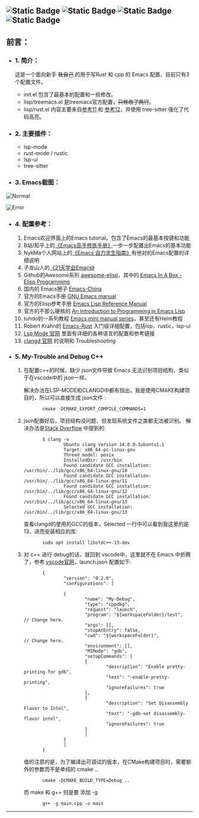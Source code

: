 ![Static Badge](https://img.shields.io/badge/Ubuntu-True-blue)
![Static Badge](https://img.shields.io/badge/Windows-Testing-red)
![Static Badge](https://img.shields.io/badge/Language-Emacs_Lisp-purple)
![Static Badge](https://img.shields.io/badge/For-Novice-brown)
---
## 前言：
+ ### 1. 简介：
    这是一个面向新手 ~~我自己~~ 的用于写Rust 和 cpp 的 Emacs 配置，目前只有3个配置文件。
    


    + init.el 包含了最基本的配置和一些修改。
    + lisp/treemacs.el 是treemacs官方配置，~~只修改了两行~~。
    + lisp/rust.el 内容主要来自[参考11][12] 和 [参考12][12]，并使用 tree-sitter 强化了代码高亮。


+ ### 2. 主要插件：

    + lsp-mode 
    + rust-mode / rustic
    + lsp-ui 
    + tree-sitter

+ ### 3. Emacs截图：

![Normal](https://github.com/superbignut/Emacs-SMCM/blob/master/screenshots/normal.png)

![Error](https://github.com/superbignut/Emacs-SMCM/blob/master/screenshots/error.png)

+ ### 4. 配置参考：
    1. Emacs欢迎界面上的Emacs tutorial。包含了Emacs的最基本按键和功能
    2. B站/知乎上的[《Emacs高手修炼手册》][1]一步一步配置出Emacs的基本功能
    3. NykMa个人网站上的[《Emacs 自力求生指南》][2]有他对的Emacs配置的详细说明
    4. 子龙山人的[《21天学会Emacs》][3]
    5. Github的Awesome系列 [awesome-elisp][5]，其中的 [Emacs In A Box - Elisp Programming][6]
    6. 国内的 Emacs圈子 [Emacs-China][4]
    7. 官方的Emacs手册 [GNU Emacs manual][7]
    8. 官方的Elisp参考手册 [Emacs Lisp Reference Manual][8]
    9. 官方的不那么硬核的 [An Introduction to Programming in Emacs Lisp][9]
    10. tuhdo的一系列教程 [Emacs mini manual series][11]，甚至还有Helm教程
    11. Robert Krahn的 [Emacs-Rust][12] 入门级详细配置，包括lsp，rustic，lsp-ui
    12. [Lsp Mode 官网][14] 里面有详细的各种语言的配置和参考链接
    13. [clangd 官网][15] 的说明和 Troubleshooting

+ ### 5. My-Trouble and Debug C++
        
  1. 在配置c++的时候，缺少 json文件导致 Emacs 无法识别项目结构，类似于在vscode中的 json一样。
        
        解决办法在LSP-MODE和CLANGD中都有指出，我是使用CMAKE构建项目的，所以可以直接生成 json文件 :

                cmake -DCMAKE_EXPORT_COMPILE_COMMANDS=1

  2. json配置好后，项目结构没问题，但发现系统文件<string>之类都无法被识别。
        解决办法是[Stack Overflow][16] 中提到的:

                $ clang -v
                        Ubuntu clang version 14.0.0-1ubuntu1.1
                        Target: x86_64-pc-linux-gnu
                        Thread model: posix
                        InstalledDir: /usr/bin
                        Found candidate GCC installation: /usr/bin/../lib/gcc/x86_64-linux-gnu/10
                        Found candidate GCC installation: /usr/bin/../lib/gcc/x86_64-linux-gnu/11
                        Found candidate GCC installation: /usr/bin/../lib/gcc/x86_64-linux-gnu/12
                        Found candidate GCC installation: /usr/bin/../lib/gcc/x86_64-linux-gnu/13
                        Selected GCC installation: /usr/bin/../lib/gcc/x86_64-linux-gnu/13
        查看clangd的使用的GCC的版本，Selected 一行中可以看到我这里的是 13，进而安装相应的库:

                sudo apt install libstdc++-13-dev

  3. 对 c++ 进行 debug的话，就回到 vscode中，这里就不在 Emacs 中折腾了，参考 [vscode官网][17]，launch.json 配置如下:


                {
                        "version": "0.2.0",
                        "configurations": [

                        {
                                "name": "My-Debug",
                                "type": "cppdbg",
                                "request": "launch",
                                "program": "${workspaceFolder}/test",   // Change here.
                                "args": [],
                                "stopAtEntry": false, 
                                "cwd": "${workspaceFolder}",            // Change here.
                                "environment": [],
                                "MIMode": "gdb",
                                "setupCommands": [
                                {
                                        "description": "Enable pretty-printing for gdb",
                                        "text": "-enable-pretty-printing",
                                        "ignoreFailures": true
                                },
                                {
                                        "description": "Set Disassembly Flavor to Intel",
                                        "text": "-gdb-set disassembly-flavor intel",
                                        "ignoreFailures": true
                                }
                                ]
                        }
                        ]
                }
        
        值的注意的是，为了编译出可调试的版本，在CMake构建项目时，需要额外的参数而不是单纯的 cmake  ..

                cmake -DCMAKE_BUILD_TYPE=Debug ..

        而 make 和 g++ 则是要 添加 -g

                g++ -g main.cpp -o main

<!-- ### 以下均为在Ubuntu22.04中对Emacs27/29的个人配置和理解
---

        (tool-bar-mode -1)
        (scroll-bar-mode -1)
        关闭工具栏、关闭屏幕右侧滚动条，我觉得工具栏(menu-bar)不仅好看而且有用，所以没关。
        
---
        (show-paren-mode t)
        由于Elsp中括号很多，开启这个会将光标处的"("和")"同时高亮。
---
        (global-display-line-numbers-mode 1)
        开启后，为所有窗口显示行号，但似乎还有其他的开启方法，开启的位置也有区别。
---
        (put 'narrow-to-region 'disabled nil)
        使用"C-x n n"后自动生成，与narrow功能相关，新手可忽略。
---
        (add-to-list 'load-path
                (expand-file-name (concat user-emacs-directory "lisp")))
        连续调用三个函数，完成字符串的连接、把~拓展为家目录和把字符串添加到load-path。
---
上述做法是为了让配置文件更有结构和条理性，但需要结合require和provide函数使用，分三步：
  1. 把写好的abc.el文件放在.emacs.d/lisp/目录下 ~~(当然你的文件的名字可以不是abc)~~
  2. 在abc.el文件中加上,(应该是任意位置都可以):
          
          provide('abc)

  3. 在init.el中加上:
          
          require('abc)
如果对你也对load，require，package-install感到迷惑，除了这三个函数的help文档，GNU Emacs manual的第28.8节[Libraries of Lisp Code for Emacs][10]中也有说明。尤其是最后一段：

>Note that installing a package using package-install (see Package Installation) >takes care of placing the package’s Lisp files in a directory where Emacs will find >it, and also writes the necessary initialization code into your init files, making >the above manual customizations unnecessary.

大致含义就是，对于那些  通过使用package-install安装的包，再对他们require就是unnecessary的了。

---
        (defun open-init-file()
        (interactive)
        (find-file "~/.emacs.d/init.el"))

        (global-set-key (kbd "<f2>") 'open-init-file)
        以上代码来自参考4，首先定义了一个可以交互的函数，可交互在这里指的是是否可以使用"M-x"进行调用,
        与是否可以对它绑定按键。实现的功能就是按F2直接切到init.el，入门必备功能。
---
        (global-set-key (kbd "M-[") 'previous-buffer)
        (global-set-key (kbd "M-]") 'next-buffer)
        切换到上一个buffer和切换到下一个buffer，本来的快捷键要按三个键，很难受。
---

        (setq-default cursor-type 'bar)
        (setq inhibit-startup-screen -1)
        光标改成竖线，关掉开始界面。
---
        (setq custom-file (expand-file-name "custom.el" user-emacs-directory))
        给出自定义文件位置，这样就不会在init.el文件中添加某些自动生成的配置。一般第一天学Emacs都会遇到。
---

        (setq package-archives '(
			 ("melpa" . "http://mirrors.tuna.tsinghua.edu.cn/elpa/melpa/")
			 ("gnu" . "http://mirrors.tuna.tsinghua.edu.cn/elpa/gnu/")
			 ("org" . "http://mirrors.tuna.tsinghua.edu.cn/elpa/org/")))
        首先把包的下载源切到国内，代码来自清华源。

        (require 'package)
        'package是一个build-in的包，所以不require应该也行，这里不确定。

---
        (unless (bound-and-true-p package--initialized)
        (package-initialize))
        猜测，这就应该是GNU Emacs manual的第28.8节说的，加载所有使用package-install安装的包。
        我们只需要初始化一下就行，但只是猜测。

---
        (unless (package-installed-p 'use-package)
        (package-refresh-contents)
        (package-install 'use-package))
        参考别人的解释：类似于先 sudo apt update 再 sudo apt install 'use-package。
---

然后就到了6级，学习我们的大招 ~~ultimate ability~~ ，也就是use-package，但去 Emacs官网首页的最下方可以看到，在 Emacs29.1版本中use-package已经被include 进Emacs。因此在29.1之后的版本，上述代码应该可以被require代替。

对于use-package用法，请看官方README。常用的有init,config,bind,hook这四个。大致功能为load前配置，load后配置，绑定快捷键，绑定hook。

---

        (setq use-package-always-ensure t)
        和关键字:ensure功能一样，保证使用到的包已被安装。
---
下面开始使用use-package进行各种包安装：

        (use-package paredit
        :hook
        (emacs-lisp-mode . paredit-mode)
        (lisp-interaction-mode . paredit-mode))
        使用Paredit可以自动配对和删除()和"",也就是当输入与删除"("时，自动输入与删除")",无法手动删除")"。
        并且绑定了两个hook，分别是，在写lisp时候触发，和在*scratch* buffer中触发。
        但当你输入了一个中文的括号，会有bug。

这里只在lisp的模式下开启了paredit，其实是因为还有一个smartparens插件也有一些与括号有关的操作，lsp也有这部分的功能，所以他们其实是有一些重合的。paredit的[快捷键][13]在emacs-wiki上可以看到：

---
        (use-package rainbow-delimiters
        :hook
        (emacs-lisp-mode . rainbow-delimiters-mode)
        (lisp-interaction-mode . rainbow-delimiters-mode))
        不同的括号对有着不同的颜色。
        hook同上。
---
        (use-package marginalia
        :init
        (marginalia-mode))
        这个包让我最大的感受是在"C-h f"时，能在右侧的margin部分快速扫一眼函数的功能。
        除此之外，它在Github上给出了其他功能，并且更建议和consult一起使用。
---
紧接着请出重量级package:Helm。他的官网给出的定义是：Emacs incremental completion and selection narrowing framework。我还暂时不能理解这句话。但我可以深刻的意识到的地方是，我使用到的功能只是Helm的冰山一角。Helm还有很多地方，有待发掘。

        (use-package helm
        :init
        (helm-mode 1)
        :bind (("M-x" . helm-M-x) ;; 1 执行command
                ("C-x C-f" . helm-find-files);; 2 搜索文件
                ("M-y" . helm-show-kill-ring) ;; 3 列出有哪些“C-k"项，类似于剪切板
                ("C-x b" . helm-mini) ;; 4 这么设置后和5的功能基本是一样的
                ("C-x C-b" . helm-buffers-list) ;; 5 
                ("C-c h o" . helm-occur);; 6 当前文件内搜索
                ("C-c h i" . helm-imenu);; 7 加强版imenu
                ;;helm-man-woman C-c c m ;; 8 可以看linux和Emacs的man手册
                ;; helm-find ;; 9 类似于find
                ("C-c h g" . helm-do-grep-ag))) ;; 10 这个应该是项目内搜索 -->
        
<!-- helm-buffers-list 类似于 “C-x 
helm-occur 当前文件搜索 -->






---
[1]:https://zhuanlan.zhihu.com/p/341512250
[2]:https://nyk.ma/posts/emacs-write-your-own/
[3]:https://space.bilibili.com/292659700?spm_id_from=333.337.search-card.all.click
[4]:https://emacs-china.org/
[5]:https://github.com/p3r7/awesome-elisp
[6]:https://caiorss.github.io/Emacs-Elisp-Programming/Elisp_Programming.html#sec-1-1
[7]:https://www.gnu.org/software/emacs/manual/html_node/emacs/index.html
[8]:https://www.gnu.org/software/emacs/manual/html_node/elisp/index.html
[9]:https://www.gnu.org/software/emacs/manual/html_node/eintr/index.html
[10]:https://www.gnu.org/software/emacs/manual/html_node/emacs/Lisp-Libraries.html
[11]:https://tuhdo.github.io/index.html
[12]:https://robert.kra.hn/posts/rust-emacs-setup/#inline-errors
[13]:https://www.emacswiki.org/emacs/PareditCheatsheet
[14]:https://emacs-lsp.github.io/lsp-mode/tutorials/CPP-guide/
[15]:https://clangd.llvm.org/
[16]:https://stackoverflow.com/questions/26333823/clang-doesnt-see-basic-headers/74759390#74759390
[17]:https://code.visualstudio.com/docs/cpp/launch-json-reference